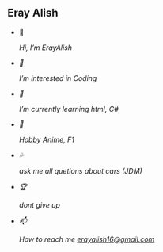 ## Eray Alish



- 👋  <p><i>Hi, I’m ErayAlish<p><i>
- 👀  <p><i>I’m interested in Coding<p><i>
- 🌱  <p><i>I’m currently learning html, C#<p><i>
- 💯  <p><i>Hobby Anime, F1<p><i>
- 💦  <p><i>ask me all quetions about cars (JDM)<p><i>
- 🏆  <p><i>dont give up<p><i>
- 📫  <p><i>How to reach me erayalish16@gmail.com<p><i>


<!---
ErayAlish/ErayAlish is a ✨ special ✨ repository because its `README.md` (this file) appears on your GitHub profile.
You can click the Preview link to take a look at your changes.
--->
